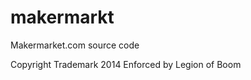 makermarkt
==========

Makermarket.com source code

Copyright Trademark 2014
Enforced by Legion of Boom
